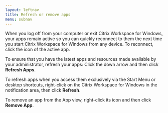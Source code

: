 ```yaml
---
layout: leftnav
title: Refresh or remove apps
menu: subnav
---
```


When you log off from your computer or exit Citrix Workspace for Windows, your apps remain active so you can quickly reconnect to them the next time you start Citrix Workspace for Windows from any device. To reconnect, click the icon of the active app.

To ensure that you have the latest apps and resources made available by your administrator, refresh your apps: Click the down arrow and then click **Refresh Apps**.

To refresh apps when you access them exclusively via the Start Menu or desktop shortcuts, right-click on the Citrix Workspace for Windows in the notification area, then click **Refresh**.

To remove an app from the App view, right-click its icon and then click **Remove App**.